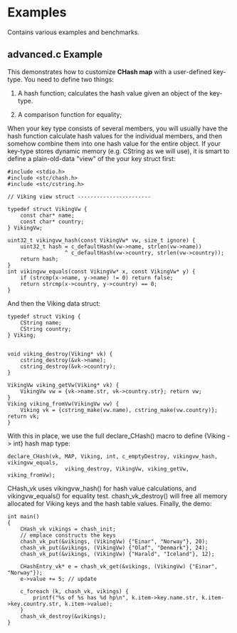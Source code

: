 Examples
========
Contains various examples and benchmarks.


advanced.c Example
------------------

This demonstrates how to customize **CHash map** with a user-defined key-type. You need to define two things:

1. A hash function; calculates the hash value given an object of the key-type.

2. A comparison function for equality; 

When your key type consists of several members, you will usually have the hash function calculate hash values for the individual members, and then somehow combine them into one hash value for the entire object.
If your key-type stores dynamic memory (e.g. CString as we will use), it is smart to define a plain-old-data "view" of the your key struct first:
```
#include <stdio.h>
#include <stc/chash.h>
#include <stc/cstring.h>

// Viking view struct -----------------------

typedef struct VikingVw {
    const char* name;
    const char* country;
} VikingVw;

uint32_t vikingvw_hash(const VikingVw* vw, size_t ignore) {
    uint32_t hash = c_defaultHash(vw->name, strlen(vw->name))
                  ^ c_defaultHash(vw->country, strlen(vw->country));
    return hash;
}
int vikingvw_equals(const VikingVw* x, const VikingVw* y) {
    if (strcmp(x->name, y->name) != 0) return false;
    return strcmp(x->country, y->country) == 0;
}

```
And then the Viking data struct:
```
typedef struct Viking {
    CString name;
    CString country;
} Viking;


void viking_destroy(Viking* vk) {
    cstring_destroy(&vk->name);
    cstring_destroy(&vk->country);
}

VikingVw viking_getVw(Viking* vk) {
    VikingVw vw = {vk->name.str, vk->country.str}; return vw;
}
Viking viking_fromVw(VikingVw vw) {
    Viking vk = {cstring_make(vw.name), cstring_make(vw.country)}; return vk;
}

```
With this in place, we use the full declare_CHash() macro to define {Viking -> int} hash map type:
```
declare_CHash(vk, MAP, Viking, int, c_emptyDestroy, vikingvw_hash, vikingvw_equals, 
                  viking_destroy, VikingVw, viking_getVw, viking_fromVw);
```
CHash_vk uses vikingvw_hash() for hash value calculations, and vikingvw_equals() for equality test. chash_vk_destroy() will free all memory allocated for Viking keys and the hash table values.
Finally, the demo:
```
int main()
{
    CHash_vk vikings = chash_init;
    // emplace constructs the keys
    chash_vk_put(&vikings, (VikingVw) {"Einar", "Norway"}, 20);
    chash_vk_put(&vikings, (VikingVw) {"Olaf", "Denmark"}, 24);
    chash_vk_put(&vikings, (VikingVw) {"Harald", "Iceland"}, 12);

    CHashEntry_vk* e = chash_vk_get(&vikings, (VikingVw) {"Einar", "Norway"});
    e->value += 5; // update 

    c_foreach (k, chash_vk, vikings) {
        printf("%s of %s has %d hp\n", k.item->key.name.str, k.item->key.country.str, k.item->value);
    }
    chash_vk_destroy(&vikings);
}
```
